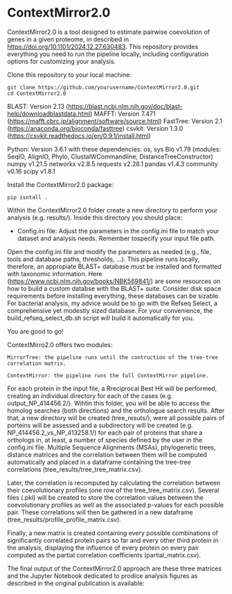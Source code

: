 # ContextMirror2.0 

ContextMirror2.0 is a tool designed to estimate pairwise coevolution of genes in a given proteome, in described in https://doi.org/10.1101/2024.12.27.630483. This repository provides everything you need to run the pipeline locally, including configuration options for customizing your analysis.

Clone this repository to your local machine:

    git clone https://github.com/yourusername/ContextMirror2.0.git
    cd ContextMirror2.0

BLAST: Version 2.13 (https://blast.ncbi.nlm.nih.gov/doc/blast-help/downloadblastdata.html)
MAFFT: Version 7.471 (https://mafft.cbrc.jp/alignment/software/source.html)
FastTree: Version 2.1 (https://anaconda.org/bioconda/fasttree)
csvkit: Version 1.3.0 (https://csvkit.readthedocs.io/en/0.9.1/install.html)

Python: Version 3.6.1 with these dependencies:
    os, sys
    Bio v1.79 (modules: SeqIO, AlignIO, Phylo, ClustalWCommandline, DistanceTreeConstructor)
    numpy v1.21.5
    networkx v2.8.5
    requests v2.28.1
    pandas v1.4.3
    community v0.16
    scipy v1.8.1

Install the ContextMirror2.0 package:

    pip isntall .

Within the ContextMirror2.0 folder create a new directory to perform your analysis (e.g. results/). Inside this directory you should place:

* Config.ini file: Adjust the parameters in the config.ini file to match your dataset and analysis needs. Remember tospecify your input file path.

Open the config.ini file and modify the parameters as needed (e.g., file, tools and database paths, thresholds, ...). This pipeline runs locally, therefore, an appropiate BLAST+ database must be installed and formatted with taxonomic information. Here (https://www.ncbi.nlm.nih.gov/books/NBK569841/) are some resources on how to build a custom databse with the BLAST+ suite. Consider disk space requirements before installing everything, these databases can be sizable. For bacterial analysis, my advice would be to go with the Refseq Select, a comprehensive yet modestly sized database. For your convenience, the build_refseq_select_db.sh script will build it automatically for you.

You are good to go!

ContextMirro2.0 offers two modules:

    MirrorTree: the pipeline runs until the contruction of the tree-tree correlation matrix.
    
    ContextMirror: the pipeline runs the full ContextMirror pipeline.

For each protein in the input file, a Rreciprocal Best Hit will be performed, creating an individual directory for each of the cases (e.g. output_NP_414456.2/). Wihtin this folder, you will be able to access the homolog searches (both directions) and the orthologue search results. After that, a new directory will be created (tree_resuts/), were all possible pairs of porteins will be assessed and a subdirectory will be created (e.g. NP_414456.2_vs_NP_413258.1/) for each pair of proteins that share a orthologs in, at least, a number of species defined by the user in the config.ini file. Multiple Sequence Alignments (MSAs), phylogenetic trees, distance matrices and the correlation between them will be computed automatically and placed in a dataframe containing the tree-tree correlations (tree_results/tree_tree_matrix.csv).

Later, the correlation is recomputed by calculating the correlation between their coevolutionary profiles (one row of the tree_tree_matrix.csv). Several files (.pkl) will be created to store the correlation values between the coevolutionary profiles as well as the associated p-values for each possible pair. These correlations will then be gathered in a new dataframe (tree_results/profile_profile_matrix.csv).

Finally, a new matrix is created containing every possible combinations of significantly correlated protein pairs so far and every other third protein in the analysis, displaying the influence of every protein on every pair computed as the partial correlation coefficients (partial_matrix.csv).

The final output of the ContextMirror2.0 approach are these three matrices and the Jupyter Notebook dedicated to prodice analysis figures as described in the original publication is available:



